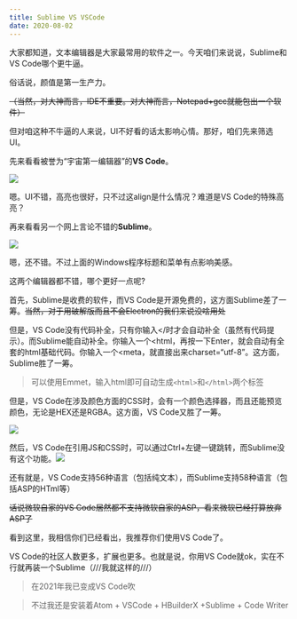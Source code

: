 ```yaml
---
title: Sublime VS VSCode
date: 2020-08-02
---
```


大家都知道，文本编辑器是大家最常用的软件之一。今天咱们来说说，Sublime和VS Code哪个更牛逼。
<!-- more -->
俗话说，颜值是第一生产力。

~~（当然，对大神而言，IDE不重要。对大神而言，Notepad+gcc就能包出一个软件）~~

但对咱这种不牛逼的人来说，UI不好看的话太影响心情。那好，咱们先来筛选UI。

先来看看被誉为“宇宙第一编辑器”的**VS Code**。

<img src="/img\post\文本编辑器（1）.png"></img>

嗯。UI不错，高亮也很好，只不过这align是什么情况？难道是VS Code的特殊高亮？

再来看看另一个网上言论不错的**Sublime**。

<img src="/img\post\文本编辑器（2）.png"></img>

嗯，还不错。不过上面的Windows程序标题和菜单有点影响美感。

这两个编辑器都不错，哪个更好一点呢?

首先，Sublime是收费的软件，而VS Code是开源免费的，这方面Sublime差了一筹。~~当然，对于用破解版而且不会Electron的我们来说没啥用处~~

但是，VS Code没有代码补全，只有你输入</时才会自动补全（虽然有代码提示）。而Sublime能自动补全。你输入一个<html，再按一下Enter，就会自动有全套的html基础代码。你输入一个<meta，就直接出来charset=“utf-8”。这方面，Sublime胜了一筹。

> 可以使用Emmet，输入html即可自动生成`<html>`和`</html>`两个标签

但是，VS Code在涉及颜色方面的CSS时，会有一个颜色选择器，而且还能预览颜色，无论是HEX还是RGBA。这方面，VS Code又胜了一筹。

<img src="/img\post\文本编辑器（3）.png"></img>

然后，VS Code在引用JS和CSS时，可以通过Ctrl+左键一键跳转，而Sublime没有这个功能。<img src="/img\post\文本编辑器（4）.png"></img>

还有就是，VS Code支持56种语言（包括纯文本），而Sublime支持58种语言（包括ASP的HTml等）

~~话说微软自家的VS Code居然都不支持微软自家的ASP，看来微软已经打算放弃ASP了~~

看到这里，我相信你们已经看出，我推荐你们使用VS Code了。

VS Code的社区人数更多，扩展也更多。也就是说，你用VS Code就ok，实在不行就再装一个Sublime（///我就这样的///）

> 在2021年我已变成VS Code吹

> 不过我还是安装着Atom + VSCode + HBuilderX +Sublime +  Code Writer